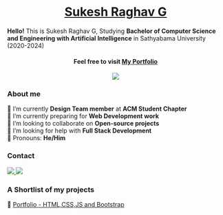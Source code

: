 <h1 align="center"><a href="https://sukesh02.github.io/">Sukesh Raghav G</a></h1>

**Hello!** This is Sukesh Raghav G, Studying **Bachelor of Computer Science and Engineering with Artificial Intelligence** in Sathyabama University (2020-2024)
<h4 align="center">
 Feel free to visit <a href="https://sukesh02.github.io/" target="_blank"> My Portfolio </a><br>
</h4>

<!--Profile views counter-->
<p align=center><img src="https://komarev.com/ghpvc/?username=sukesh02&color=ff5656&style=flat-square"></img></p>

<!--About Me-->
### About me
🔸 I’m currently **Design Team member** at **ACM Student Chapter**<br>
🔸 I’m currently preparing for **Web Development work**<br>
🔸 I’m looking to collaborate on **Open-source projects**<br>
🔸 I’m looking for help with **Full Stack Development**<br>
🔸 Pronouns: **He/Him**<br>

<!--Contact details-->
### Contact 
<p>
 <a target="_blank" href="https://www.linkedin.com/in/sukesh-raghav-a3b8391b0/">
 <img src = "https://img.shields.io/badge/LinkedIn-0077B5?style=for-the-badge&logo=linkedin&logoColor=white">
 </a>
 <a target="_blank" href="mailto:sukeshraghav@gmail.com">
 <img src = "https://img.shields.io/badge/Gmail-D14836?style=for-the-badge&logo=gmail&logoColor=white">
 </a>
</p>

<!--Projects-->
### A Shortlist of my projects
🔸 [Portfolio - HTML,CSS,JS and Bootstrap](https://sukesh02.github.io/)<br>
<br>



</p>

